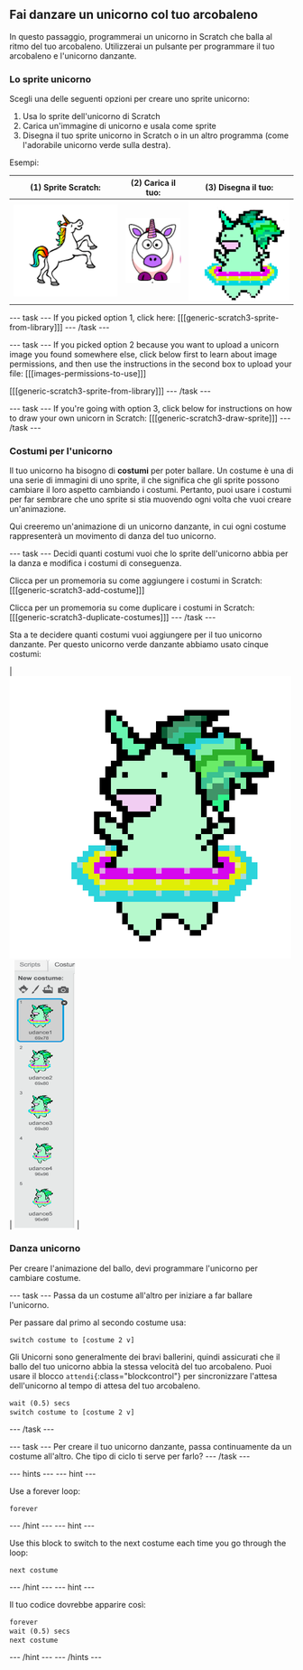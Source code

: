 ## Fai danzare un unicorno col tuo arcobaleno

In questo passaggio, programmerai un unicorno in Scratch che balla al ritmo del tuo arcobaleno. Utilizzerai un pulsante per programmare il tuo arcobaleno e l'unicorno danzante.

### Lo sprite unicorno

Scegli una delle seguenti opzioni per creare uno sprite unicorno:

1. Usa lo sprite dell'unicorno di Scratch
2. Carica un'immagine di unicorno e usala come sprite
3. Disegna il tuo sprite unicorno in Scratch o in un altro programma (come l'adorabile unicorno verde sulla destra).

Esempi:

|              (1) Sprite Scratch:              |          (2) Carica il tuo:           |           (3) Disegna il tuo:           |
|:---------------------------------------------:|:-------------------------------------:|:---------------------------------------:|
| ![Scratch Unicorn](images/scratchunicorn.png) | ![Web Unicorn](images/webunicorn.png) | ![Draw Unicorn](images/drawunicorn.png) |

\--- task \--- If you picked option 1, click here: [[[generic-scratch3-sprite-from-library]]] \--- /task \---

\--- task \--- If you picked option 2 because you want to upload a unicorn image you found somewhere else, click below first to learn about image permissions, and then use the instructions in the second box to upload your file: [[[images-permissions-to-use]]]

[[[generic-scratch3-sprite-from-library]]] \--- /task \---

\--- task \--- If you're going with option 3, click below for instructions on how to draw your own unicorn in Scratch: [[[generic-scratch3-draw-sprite]]] \--- /task \---

### Costumi per l'unicorno

Il tuo unicorno ha bisogno di **costumi** per poter ballare. Un costume è una di una serie di immagini di uno sprite, il che significa che gli sprite possono cambiare il loro aspetto cambiando i costumi. Pertanto, puoi usare i costumi per far sembrare che uno sprite si stia muovendo ogni volta che vuoi creare un'animazione.

Qui creeremo un'animazione di un unicorno danzante, in cui ogni costume rappresenterà un movimento di danza del tuo unicorno.

\--- task \--- Decidi quanti costumi vuoi che lo sprite dell'unicorno abbia per la danza e modifica i costumi di conseguenza.

Clicca per un promemoria su come aggiungere i costumi in Scratch: [[[generic-scratch3-add-costume]]]

Clicca per un promemoria su come duplicare i costumi in Scratch: [[[generic-scratch3-duplicate-costumes]]] \--- /task \---

Sta a te decidere quanti costumi vuoi aggiungere per il tuo unicorno danzante. Per questo unicorno verde danzante abbiamo usato cinque costumi:

| ![Dancing Unicorn Gif](images/dancingunicorn.gif) | ![Five Costumes](images/fivecostumes.png) |

### Danza unicorno

Per creare l'animazione del ballo, devi programmare l'unicorno per cambiare costume.

\--- task \--- Passa da un costume all'altro per iniziare a far ballare l'unicorno.

Per passare dal primo al secondo costume usa:

```blocks3
switch costume to [costume 2 v]
```

Gli Unicorni sono generalmente dei bravi ballerini, quindi assicurati che il ballo del tuo unicorno abbia la stessa velocità del tuo arcobaleno. Puoi usare il blocco `attendi`{:class="blockcontrol"} per sincronizzare l'attesa dell'unicorno al tempo di attesa del tuo arcobaleno.

```blocks3
wait (0.5) secs
switch costume to [costume 2 v]
```

\--- /task \---

\--- task \--- Per creare il tuo unicorno danzante, passa continuamente da un costume all'altro. Che tipo di ciclo ti serve per farlo? \--- /task \---

\--- hints \--- \--- hint \---

Use a forever loop:

```blocks3
forever
```

\--- /hint \--- \--- hint \---

Use this block to switch to the next costume each time you go through the loop:

```blocks3
next costume
```

\--- /hint \--- \--- hint \---

Il tuo codice dovrebbe apparire così:

```blocks3
forever
wait (0.5) secs
next costume
```

\--- /hint \--- \--- /hints \---